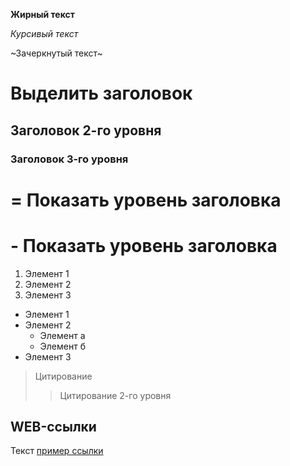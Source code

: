 **Жирный текст**

*Курсивый текст*

~Зачеркнутый текст~

# Выделить заголовок

## Заголовок 2-го уровня

### Заголовок 3-го уровня

# = Показать уровень заголовка

# - Показать уровень заголовка

1. Элемент 1
2. Элемент 2
3. Элемент 3

* Элемент 1
* Элемент 2
    * Элемент а
    * Элемент б
* Элемент 3


> Цитирование
>> Цитирование 2-го уровня

## WEB-ссылки
Текст [пример ссылки](http.vk.com "Подсказка")